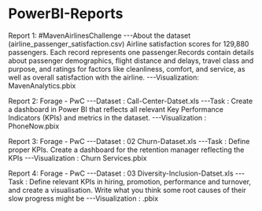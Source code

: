 # PowerBI-Reports


Report 1: #MavenAirlinesChallenge
---About the dataset (airline_passenger_satisfaction.csv)
Airline satisfaction scores for 129,880 passengers. Each record represents one passenger.Records contain details about passenger demographics, flight distance and delays, travel class and purpose, and ratings for factors like cleanliness, comfort, and service, as well as overall satisfaction with the airline.
---Visualization: MavenAnalytics.pbix

Report 2: Forage - PwC
---Dataset : Call-Center-Datset.xls
---Task : Create a dashboard in Power BI that reflects all relevant Key Performance Indicators (KPIs) and metrics in the dataset.
---Visualization : PhoneNow.pbix

Report 3: Forage - PwC
---Dataset : 02 Churn-Dataset.xls
---Task : Define proper KPIs. Create a dashboard for the retention manager reflecting the KPIs
---Visualization : Churn Services.pbix

Report 4: Forage - PwC
---Dataset : 03 Diversity-Inclusion-Datset.xls
---Task : Define relevant KPIs in hiring, promotion, performance and turnover, and create a visualisation. Write what you think some root causes of their slow progress might be
---Visualization : .pbix
